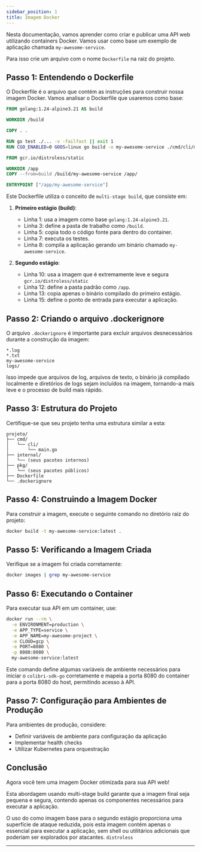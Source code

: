 ```yaml
---
sidebar_position: 1
title: Imagem Docker
---
```


Nesta documentação, vamos aprender como criar e publicar uma API web utilizando containers Docker. Vamos usar como base um exemplo de aplicação chamada `my-awesome-service`.

Para isso crie um arquivo com o nome `Dockerfile` na raiz do projeto. 

## Passo 1: Entendendo o Dockerfile

O Dockerfile é o arquivo que contém as instruções para construir nossa imagem Docker. Vamos analisar o Dockerfile que usaremos como base:

``` dockerfile showLineNumbers
FROM golang:1.24-alpine3.21 AS build

WORKDIR /build

COPY . .

RUN go test ./... -v -failfast || exit 1
RUN CGO_ENABLED=0 GOOS=linux go build -o my-awesome-service ./cmd/cli/main.go

FROM gcr.io/distroless/static

WORKDIR /app
COPY --from=build /build/my-awesome-service /app/

ENTRYPOINT ["/app/my-awesome-service"]
```
Este Dockerfile utiliza o conceito de `multi-stage build`, que consiste em:

1. **Primeiro estágio (build)**:
    - Linha 1: usa a imagem como base `golang:1.24-alpine3.21`.
    - Linha 3: define a pasta de trabalho como `/build`.
    - Linha 5: copia todo o código fonte para dentro do container.
    - Linha 7: executa os testes.
    - Linha 8: compila a aplicação gerando um binário chamado `my-awesome-service`.

2. **Segundo estágio**:
    - Linha 10: usa a imagem que é extremamente leve e segura `gcr.io/distroless/static`
    - Linha 12: define a pasta padrão como `/app`.
    - Linha 13: copia apenas o binário compilado do primeiro estágio.
    - Linha 15: define o ponto de entrada para executar a aplicação.

## Passo 2: Criando o arquivo .dockerignore

O arquivo `.dockerignore` é importante para excluir arquivos desnecessários durante a construção da imagem: 

```ignorelang showLineNumbers
*.log
*.txt
my-awesome-service
logs/
```

Isso impede que arquivos de log, arquivos de texto, o binário já compilado localmente e diretórios de logs sejam incluídos na imagem, tornando-a mais leve e o processo de build mais rápido.

## Passo 3: Estrutura do Projeto

Certifique-se que seu projeto tenha uma estrutura similar a esta:

```text showLineNumbers 
projeto/
├── cmd/
│   └── cli/
│       └── main.go
├── internal/
│   └── (seus pacotes internos)
├── pkg/
│   └── (seus pacotes públicos)
├── Dockerfile
└── .dockerignore
```

## Passo 4: Construindo a Imagem Docker

Para construir a imagem, execute o seguinte comando no diretório raiz do projeto:

```bash showLineNumbers
docker build -t my-awesome-service:latest .
```

## Passo 5: Verificando a Imagem Criada

Verifique se a imagem foi criada corretamente:

```bash showLineNumbers
docker images | grep my-awesome-service
```

## Passo 6: Executando o Container

Para executar sua API em um container, use:

```bash showLineNumbers
docker run --rm \
  -e ENVIRONMENT=production \
  -e APP_TYPE=service \
  -e APP_NAME=my-awesome-project \
  -e CLOUD=gcp \
  -e PORT=8080 \
  -p 8080:8080 \
  my-awesome-service:latest
```

Este comando define algumas variáveis de ambiente necessários para iniciar o `colibri-sdk-go` corretamente e mapeia a porta 8080 do container para a porta 8080 do host, permitindo acesso à API.

## Passo 7: Configuração para Ambientes de Produção

Para ambientes de produção, considere:
- Definir variáveis de ambiente para configuração da aplicação
- Implementar health checks
- Utilizar Kubernetes para orquestração

## Conclusão

Agora você tem uma imagem Docker otimizada para sua API web! 

Esta abordagem usando multi-stage build garante que a imagem final seja pequena e segura, contendo apenas os componentes necessários para executar a aplicação.

O uso do como imagem base para o segundo estágio proporciona uma superfície de ataque reduzida, pois esta imagem contém apenas o essencial para executar a aplicação, sem shell ou utilitários adicionais que poderiam ser explorados por atacantes. `distroless`

___

